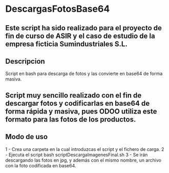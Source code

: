 # DescargasFotosBase64
## Este script ha sido realizado para el proyecto de fin de curso de ASIR y el caso de estudio de la empresa ficticia Sumindustriales S.L.

## Descripcion
Script en bash para descarga de fotos y las convierte en base64 de forma masiva.

## Script muy sencillo realizado con el fin de descargar fotos y codificarlas en base64 de forma rápida y masiva, pues ODOO utiliza este formato para las fotos de los productos.

## Modo de uso
1 - Crea una carpeta en la cual introduzcas el script y el fichero de carga.
2 - Ejecuta el script
bash scriptDescargaImagenesFinal.sh
3 - Se irán descargando las fotos en jpg, y además con el mismo nombre, un archivo con la foto codificada en base64.
